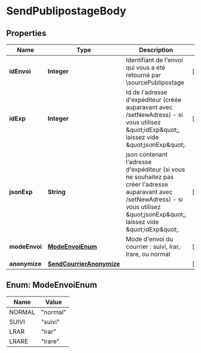 # SendPublipostageBody

## Properties
Name | Type | Description | Notes
------------ | ------------- | ------------- | -------------
**idEnvoi** | **Integer** | Identifiant de l&#x27;envoi qui vous a été retourné par \\sourcePublipostage |  [optional]
**idExp** | **Integer** | Id de l&#x27;adresse d&#x27;expéditeur (créée auparavant avec /setNewAdress) - si vous utilisez \&quot;idExp\&quot;, laissez vide \&quot;jsonExp\&quot;. |  [optional]
**jsonExp** | **String** | json contenant l&#x27;adresse d&#x27;expéditeur (si vous ne souhaitez pas créer l&#x27;adresse auparavant avec /setNewAdress) - si vous utilisez \&quot;jsonExp\&quot;, laissez vide \&quot;idExp\&quot;. |  [optional]
**modeEnvoi** | [**ModeEnvoiEnum**](#ModeEnvoiEnum) | Mode d&#x27;envoi du courrier : suivi, lrar, lrare, ou normal |  [optional]
**anonymize** | [**SendCourrierAnonymize**](SendCourrierAnonymize.md) |  |  [optional]

<a name="ModeEnvoiEnum"></a>
## Enum: ModeEnvoiEnum
Name | Value
---- | -----
NORMAL | &quot;normal&quot;
SUIVI | &quot;suivi&quot;
LRAR | &quot;lrar&quot;
LRARE | &quot;lrare&quot;
